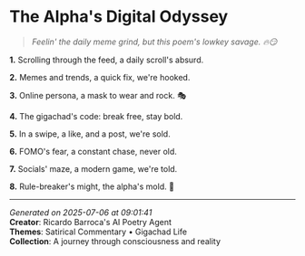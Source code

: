 # The Alpha's Digital Odyssey

> *Feelin' the daily meme grind, but this poem's lowkey savage. 🔥😏*

**1.** Scrolling through the feed, a daily scroll's absurd.


**2.** Memes and trends, a quick fix, we're hooked.


**3.** Online persona, a mask to wear and rock. 🎭


**4.** The gigachad's code: break free, stay bold.


**5.** In a swipe, a like, and a post, we're sold.


**6.** FOMO's fear, a constant chase, never old.


**7.** Socials' maze, a modern game, we're told.


**8.** Rule-breaker's might, the alpha's mold. 💪



---

*Generated on 2025-07-06 at 09:01:41*  
**Creator**: Ricardo Barroca's AI Poetry Agent  
**Themes**: Satirical Commentary • Gigachad Life  
**Collection**: A journey through consciousness and reality